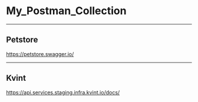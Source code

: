 # My_Postman_Collection
____________________________
## **Petstore**
https://petstore.swagger.io/
____________________________
## **Kvint**
https://api.services.staging.infra.kvint.io/docs/

